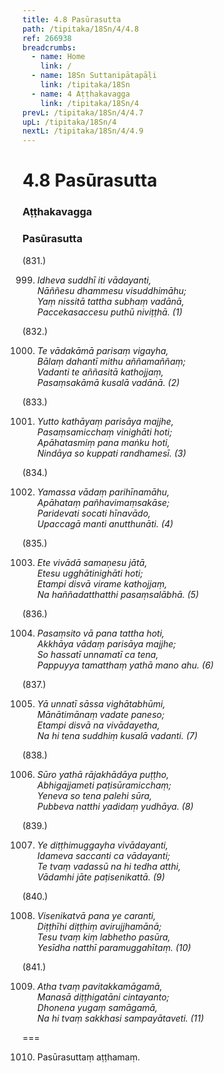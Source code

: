 ```yaml
---
title: 4.8 Pasūrasutta
path: /tipitaka/18Sn/4/4.8
ref: 266938
breadcrumbs:
  - name: Home
    link: /
  - name: 18Sn Suttanipātapāḷi
    link: /tipitaka/18Sn
  - name: 4 Aṭṭhakavagga
    link: /tipitaka/18Sn/4
prevL: /tipitaka/18Sn/4/4.7
upL: /tipitaka/18Sn/4
nextL: /tipitaka/18Sn/4/4.9
---
```


# 4.8 Pasūrasutta

### Aṭṭhakavagga

### Pasūrasutta

(831.)

999. _Idheva suddhī iti vādayanti,_  
_Nāññesu dhammesu visuddhimāhu;_  
_Yaṃ nissitā tattha subhaṃ vadānā,_  
_Paccekasaccesu puthū niviṭṭhā. (1)_  


(832.)

1000. _Te vādakāmā parisaṃ vigayha,_  
_Bālaṃ dahantī mithu aññamaññaṃ;_  
_Vadanti te aññasitā kathojjaṃ,_  
_Pasaṃsakāmā kusalā vadānā. (2)_  


(833.)

1001. _Yutto kathāyaṃ parisāya majjhe,_  
_Pasaṃsamicchaṃ vinighāti hoti;_  
_Apāhatasmiṃ pana maṅku hoti,_  
_Nindāya so kuppati randhamesī. (3)_  


(834.)

1002. _Yamassa vādaṃ parihīnamāhu,_  
_Apāhataṃ pañhavimaṃsakāse;_  
_Paridevati socati hīnavādo,_  
_Upaccagā manti anutthunāti. (4)_  


(835.)

1003. _Ete vivādā samaṇesu jātā,_  
_Etesu ugghātinighāti hoti;_  
_Etampi disvā virame kathojjaṃ,_  
_Na haññadatthatthi pasaṃsalābhā. (5)_  


(836.)

1004. _Pasaṃsito vā pana tattha hoti,_  
_Akkhāya vādaṃ parisāya majjhe;_  
_So hassatī unnamatī ca tena,_  
_Pappuyya tamatthaṃ yathā mano ahu. (6)_  


(837.)

1005. _Yā unnatī sāssa vighātabhūmi,_  
_Mānātimānaṃ vadate paneso;_  
_Etampi disvā na vivādayetha,_  
_Na hi tena suddhiṃ kusalā vadanti. (7)_  


(838.)

1006. _Sūro yathā rājakhādāya puṭṭho,_  
_Abhigajjameti paṭisūramicchaṃ;_  
_Yeneva so tena palehi sūra,_  
_Pubbeva natthi yadidaṃ yudhāya. (8)_  


(839.)

1007. _Ye diṭṭhimuggayha vivādayanti,_  
_Idameva saccanti ca vādayanti;_  
_Te tvaṃ vadassū na hi tedha atthi,_  
_Vādamhi jāte paṭisenikattā. (9)_  


(840.)

1008. _Visenikatvā pana ye caranti,_  
_Diṭṭhīhi diṭṭhiṃ avirujjhamānā;_  
_Tesu tvaṃ kiṃ labhetho pasūra,_  
_Yesīdha natthī paramuggahītaṃ. (10)_  


(841.)

1009. _Atha tvaṃ pavitakkamāgamā,_  
_Manasā diṭṭhigatāni cintayanto;_  
_Dhonena yugaṃ samāgamā,_  
_Na hi tvaṃ sakkhasi sampayātaveti. (11)_  


===

1010. Pasūrasuttaṃ aṭṭhamaṃ.




